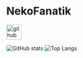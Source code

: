 # NekoFanatik



[<img src='https://cdn.jsdelivr.net/npm/simple-icons@3.0.1/icons/github.svg' alt='github' height='40'>](https://github.com/NekoFanatic)  

![GitHub stats](https://github-readme-stats.vercel.app/api?username=NekoFanatic&theme=midnight-purple&show_icons=true) ![Top Langs](https://github-readme-stats.vercel.app/api/top-langs/?username=NekoFanatic&theme=midnight-purple&show_icons=true&layout=compact&card_width=445) 


